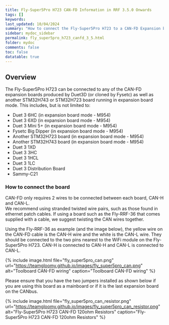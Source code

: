 ```yaml
---
title: Fly-Super5Pro H723 CAN-FD Information in RRF 3.5.0 Onwards
tags: []
keywords: 
last_updated: 10/04/2024
summary: "How to connect the Fly-Super5Pro H723 to a CAN-FD Expansion board"
sidebar: mydoc_sidebar
permalink: fly_super5pro_h723_canfd_3_5.html
folder: mydoc
comments: false
toc: false
datatable: true
---
```


## Overview

The Fly-Super5Pro H723 can be connected to any of the CAN-FD expansion boards produced by Duet3D (or cloned by Fysetc) as well as another STM32H743 or STM32H723 board running in expansion board mode. This includes, but is not limited to:

* Duet 3 6HC (in expansion board mode - M954)
* Duet 3 6XD (in expansion board mode - M954)
* Duet 3 Mini 5+ (in expansion board mode - M954)
* Fysetc Big Dipper (in expansion board mode - M954)
* Another STM32H723 board (in expansion board mode - M954)
* Another STM32H743 board (in expansion board mode - M954)
* Duet 3 1XD
* Duet 3 3HC
* Duet 3 1HCL
* Duet 3 1LC
* Duet 3 Distribution Board
* Sammy-C21

### How to connect the board

CAN-FD only requires 2 wires to be connected between each board, CAN-H and CAN-L.  
We recommend using stranded twisted wire pairs, such as those found in ethernet patch cables. If using a board such as the Fly-RRF-36 that comes supplied with a cable, we suggest twisting the CAN wires together.  

Using the Fly-RRF-36 as example (and the image below), the yellow wire on the CAN-FD cable is the CAN-H wire and the white is the CAN-L wire. They should be connected to the two pins nearest to the WiFi module on the Fly-Super5Pro H723. CAN-H is connected to CAN-H and CAN-L is connected to CAN-L.  

{% include image.html file="fly_super5pro_can.png" url="<https://teamgloomy.github.io/images/fly_super5pro_can.png>" alt="Toolboard CAN-FD wiring" caption="Toolboard CAN-FD wiring" %}

Please ensure that you have the two jumpers installed as shown below if you are using this board as a mainboard or if it is the last expansion board on the CANbus.  

{% include image.html file="fly_super5pro_can_resistor.png" url="<https://teamgloomy.github.io/images/fly_super5pro_can_resistor.png>" alt="Fly-Super5Pro H723 CAN-FD 120ohm Resistors" caption="Fly-Super5Pro H723 CAN-FD 120ohm Resistors" %}
